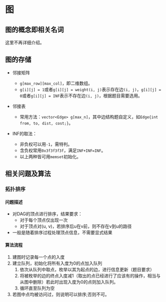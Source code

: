 # 图

## 图的概念即相关名词

这里不再详细介绍。

## 图的存储

- 邻接矩阵
  - `g[max_row][max_col]`，即二维数组。
  - `g[i][j] = 1`或者`g[i][j] = weight(i, j)`表示存在边`(i, j)`，`g[i][j] = 0`或者`g[i][j] = INF`表示不存在边`(i, j)`，根据题目需要选用。
- 邻接表
  - 常用方法：`vector<Edge> g[max_n]`，其中边结构题自定义，如`Edge{int from, to, dist, cost;}`。

- INF的取法：
  - 非负权可以用`-1`，需特判。
  - 含负权常用`0x3f3f3f3f`，满足`INF+INF=INF`。
  - 以上两种皆可用`memset`初始化。

## 相关问题及算法

### 拓扑排序

#### 问题描述

- 对DAG的顶点进行排序，结果要求：
  - 对于每个顶点仅出现一次
  - 对于顶点对(u, v)，若排序后u在v前，则不存在v到u的路径
- 一般是随着排序过程处理顶点信息，不需要显式结果

#### 算法流程

1. 建图时记录每一个点的入度
2. 建立队列，初始化将所有入度为0的点加入队列
    1. 依次从队列中取点，枚举以其为起点的边，进行信息更新（题目要求）
    2. 将被枚举的边的终点入度减1（取出的点已经进行了应该有的操作，相当与从图中删除）若此时出现入度为0的点则加入队列。
    3. 循环直至队列为空
3. 若图中点均被访问过，则说明可以排序;否则不可。
